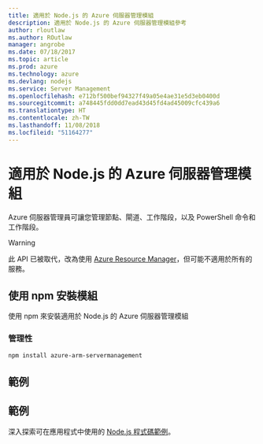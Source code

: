 ```yaml
---
title: 適用於 Node.js 的 Azure 伺服器管理模組
description: 適用於 Node.js 的 Azure 伺服器管理模組參考
author: rloutlaw
ms.author: ROutlaw
manager: angrobe
ms.date: 07/18/2017
ms.topic: article
ms.prod: azure
ms.technology: azure
ms.devlang: nodejs
ms.service: Server Management
ms.openlocfilehash: e712bf500bef94327f49a05e4ae31e5d3eb0400d
ms.sourcegitcommit: a748445fdd0dd7ead43d45fd4ad45009cfc439a6
ms.translationtype: HT
ms.contentlocale: zh-TW
ms.lasthandoff: 11/08/2018
ms.locfileid: "51164277"
---
```

# <a name="azure-server-management-modules-for-nodejs"></a>適用於 Node.js 的 Azure 伺服器管理模組

Azure 伺服器管理員可讓您管理節點、閘道、工作階段，以及 PowerShell 命令和工作階段。

> [!WARNING]
> 此 API 已被取代，改為使用 [Azure Resource Manager](/javascript/api/overview/azure/resources)，但可能不適用於所有的服務。

## <a name="install-the-module-with-npm"></a>使用 npm 安裝模組

使用 npm 來安裝適用於 Node.js 的 Azure 伺服器管理模組

### <a name="management"></a>管理性

```bash
npm install azure-arm-servermanagement
```

## <a name="example"></a>範例

## <a name="samples"></a>範例

深入探索可在應用程式中使用的 [Node.js 程式碼範例](https://azure.microsoft.com/resources/samples/?platform=nodejs)。
